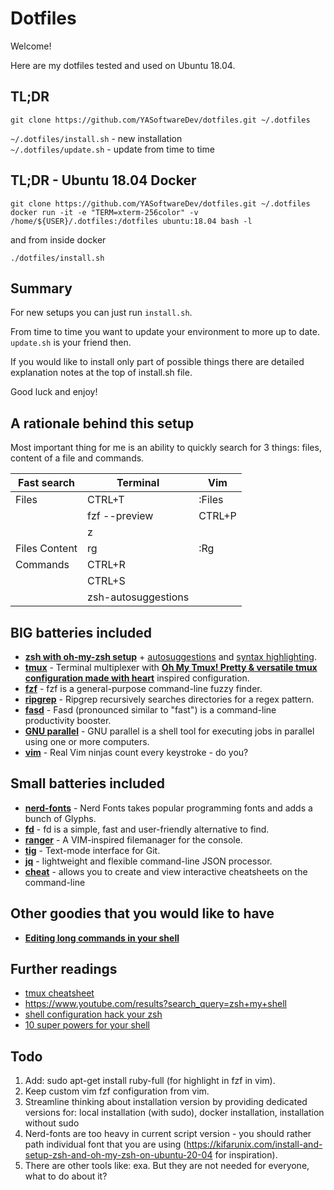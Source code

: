 # Dotfiles

Welcome!

Here are my dotfiles tested and used on Ubuntu 18.04.

## TL;DR

```
git clone https://github.com/YASoftwareDev/dotfiles.git ~/.dotfiles
```

`~/.dotfiles/install.sh` - new installation  
`~/.dotfiles/update.sh` - update from time to time  

## TL;DR - Ubuntu 18.04 Docker

```
git clone https://github.com/YASoftwareDev/dotfiles.git ~/.dotfiles
docker run -it -e "TERM=xterm-256color" -v /home/${USER}/.dotfiles:/dotfiles ubuntu:18.04 bash -l
```
and from inside docker

```
./dotfiles/install.sh
```

## Summary

For new setups you can just run `install.sh`.

From time to time you want to update your environment to more up to date. `update.sh` is your friend then.

If you would like to install only part of possible things there are detailed explanation notes at the top of install.sh file.

Good luck and enjoy!


## A rationale behind this setup

Most important thing for me is an ability to quickly search for 3 things: files, content of a file and commands.

|  Fast search  |      Terminal       |  Vim   |
|---------------|---------------------|--------|
| Files         | CTRL+T              | :Files |
|               | fzf --preview       | CTRL+P |
|               | z                   |        |
| Files Content | rg                  | :Rg    |
| Commands      | CTRL+R              |        |
|               | CTRL+S              |        |
|               | zsh-autosuggestions |        |

## BIG batteries included

- **[zsh with oh-my-zsh setup](https://github.com/robbyrussell/oh-my-zsh)** + [autosuggestions](https://github.com/zsh-users/zsh-autosuggestions) and [syntax highlighting](https://github.com/zsh-users/zsh-syntax-highlighting).
- **[tmux](https://github.com/tmux/tmux)** - Terminal multiplexer with **[Oh My Tmux! Pretty & versatile tmux configuration made with heart](https://github.com/gpakosz/.tmux)** inspired configuration.
- **[fzf](https://github.com/junegunn/fzf)** - fzf is a general-purpose command-line fuzzy finder.
- **[ripgrep](https://github.com/BurntSushi/ripgrep)** - Ripgrep recursively searches directories for a regex pattern.
- **[fasd](https://github.com/clvv/fasd)** - Fasd (pronounced similar to "fast") is a command-line productivity booster.
- **[GNU parallel](https://www.gnu.org/software/parallel/)** - GNU parallel is a shell tool for executing jobs in parallel using one or more computers.
- **[vim](http://www.vimgolf.com/)** - Real Vim ninjas count every keystroke - do you?

## Small batteries included

- **[nerd-fonts](https://github.com/ryanoasis/nerd-fonts)** - Nerd Fonts takes popular programming fonts and adds a bunch of Glyphs.
- **[fd](https://github.com/sharkdp/fd)** - fd is a simple, fast and user-friendly alternative to find.
- **[ranger](https://github.com/ranger/ranger)** - A VIM-inspired filemanager for the console.
- **[tig](https://github.com/jonas/tig)** - Text-mode interface for Git.
- **[jq](https://github.com/stedolan/jq)** - lightweight and flexible command-line JSON processor.
- **[cheat](https://github.com/cheat/cheat)** - allows you to create and view interactive cheatsheets on the command-line


## Other goodies that you would like to have

- **[Editing long commands in your shell](https://nuclearsquid.com/writings/edit-long-commands)**

## Further readings

- [tmux cheatsheet](https://gist.github.com/MohamedAlaa/2961058)
- https://www.youtube.com/results?search_query=zsh+my+shell
- [shell configuration hack your zsh](https://blog.apptension.com/2018/08/30/shell-configuration-hack-your-zsh)
- [10 super powers for your shell](https://www.doppnet.com/10-super-powers-for-your-shell.html)


## Todo
1. Add: sudo apt-get install ruby-full (for highlight in fzf in vim).
2. Keep custom vim fzf configuration from vim.
3. Streamline thinking about installation version by providing dedicated versions for: local installation (with sudo), docker installation, installation without sudo
4. Nerd-fonts are too heavy in current script version - you should rather path individual font that you are using (https://kifarunix.com/install-and-setup-zsh-and-oh-my-zsh-on-ubuntu-20-04 for inspiration).
5. There are other tools like: exa. But they are not needed for everyone, what to do about it?
